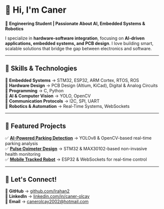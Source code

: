 # 👋 Hi, I'm Caner  

🚀 **Engineering Student | Passionate About AI, Embedded Systems & Robotics**  

I specialize in **hardware-software integration**, focusing on **AI-driven applications, embedded systems, and PCB design**. I love building smart, scalable solutions that bridge the gap between electronics and software.  

---

## 🔧 Skills & Technologies  

🔹 **Embedded Systems** → STM32, ESP32, ARM Cortex, RTOS, ROS  
🔹 **Hardware Design** → PCB Design (Altium, KiCad), Digital & Analog Circuits  
🔹 **Programming** → C, Python  
🔹 **AI & Computer Vision** → YOLO, OpenCV  
🔹 **Communication Protocols** → I2C, SPI, UART  
🔹 **Robotics & Automation** → Real-Time Systems, WebSockets  

---

## 🚀 Featured Projects  

✅ **[AI-Powered Parking Detection](https://github.com/Irahan2/Parking-Detection-System)** → YOLOv8 & OpenCV-based real-time parking analysis  
✅ **[Pulse Oximeter Design](https://github.com/Irahan2/Pulse-Oximeter)** → STM32 & MAX30102-based non-invasive health monitoring  
✅ **[Mobile Tracked Robot](https://github.com/Irahan2/Remotely-Controlled-Tracked-Mobile-Platform)** → ESP32 & WebSockets for real-time control  

---

## 🔗 Let's Connect!  

📌 **GitHub** → [github.com/Irahan2](https://github.com/Irahan2)  
📌 **LinkedIn** → [linkedin.com/in/caner-olcay](https://www.linkedin.com/in/caner-olcay)  
📌 **Email** → [canerolcay2002@hotmail.com](mailto:canerolcay2002@hotmail.com)  
